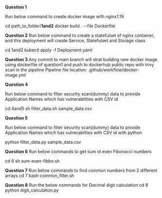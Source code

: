 **Question 1**
<!-- 
This section provides instructions to create a Docker image with Nginx version 1.19. 
Ensure you have Docker installed and configured on your system before running the command.
-->
Run below command to create docker image with nginx1.19

cd path_to_folder/**1and2**
docker build . --file Dockerfile 

**Question 2** 
Run below command to create a statefulset of nginx container, and this deployment will create Service, Statefulset and Storage class

cd 1and2
kubectl apply -f Deployment.yaml

**Question 3** 
Any commit to main branch will strat building new docker image using dockerfile of question1 and push to dockerhub public repo with trivy scan in the pipeline
Pipeline file location: .github/workflow/docker-image.yml

**Question 4**  
<!-- sample_data.csv is the dummy data to provide input to the script -->
Run below command to filter security scan(dummy) data to provide Application Names which has vulnerabilities with CSV id

cd 4and5
sh filter_data.sh sample_data.csv

**Question 5** 
<!-- sample_data.csv is the dummy data to provide input to the script 
Ensure Python is installed to run 
-->
Run below command to filter security scan(dummy) data to provide Application Names which has vulnerabilties with CSV id with python 

python filter_data.py sample_data.csv

**Question 6** 
Run below commands to get sum ot even Fibonacci numbers

cd 6 
sh sum-even-fibbo.sh

**Question 7**
Run below commands to find common numbers from 2 different arrays
cd 7 
bash common_filter.sh

**Question 8**
Run the below commands for Decimal digit calculation 
cd 8
python digit_calculation.py
